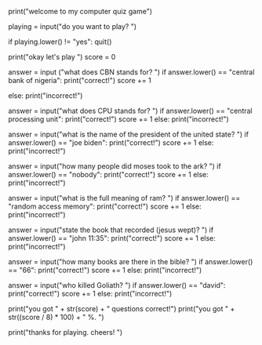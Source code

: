 print("welcome to my computer quiz game")

playing = input("do you want to play? ")

if playing.lower() != "yes":
    quit()

print("okay let's play ")
score = 0

answer = input ("what does CBN stands for? ")
if answer.lower()  == "central bank of nigeria":
    print("correct!")
    score += 1

else:
    print("incorrect!")


answer = input("what does CPU stands for? ")
if answer.lower() == "central processing unit":
    print("correct!")
    score += 1
else:
    print("incorrect!")

answer = input("what is the name of the president of the united state? ")
if answer.lower() == "joe biden":
    print("correct!")
    score += 1
else:
    print("incorrect!")

answer = input("how many people did moses took to the ark? ")
if answer.lower()  == "nobody":
    print("correct!")
    score += 1
else:
    print("incorrect!")

answer = input("what is the full meaning of ram? ")
if answer.lower()  == "random access memory":
    print("correct!")
    score += 1
else:
    print("incorrect!")

answer = input("state the book that recorded (jesus wept)? ")
if answer.lower()  == "john 11:35":
    print("correct!")
    score += 1
else:
    print("incorrect!")

answer = input("how many books are there in the bible? ")
if answer.lower()  == "66":
    print("correct!")
    score += 1
else:
    print("incorrect!")

answer = input("who killed Goliath? ")
if answer.lower()  == "david":
    print("correct!")
    score += 1
else:
    print("incorrect!")

print("you got " + str(score) + " questions correct!")
print("you got " + str((score / 8) * 100) + " %. ")

print("thanks for playing. cheers! ")







